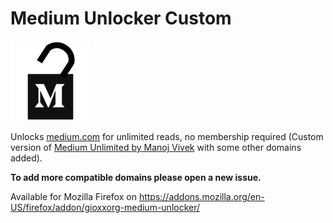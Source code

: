 # Medium Unlocker Custom

![](https://raw.githubusercontent.com/gioxx/fxaddons/master/Medium-Unlocker-Custom/static/logo_128.png)

Unlocks [medium.com](https://outgoing.prod.mozaws.net/v1/fdcfc6c153f9138e01c641a3d640928eaf0866b31ff8e847597396d703317c4b/http%3A//medium.com) for unlimited reads, no membership required (Custom version of [Medium Unlimited by Manoj Vivek](https://github.com/manojVivek/medium-unlimited) with some other domains added).

**To add more compatible domains please open a new issue.**

Available for Mozilla Firefox on https://addons.mozilla.org/en-US/firefox/addon/gioxxorg-medium-unlocker/

